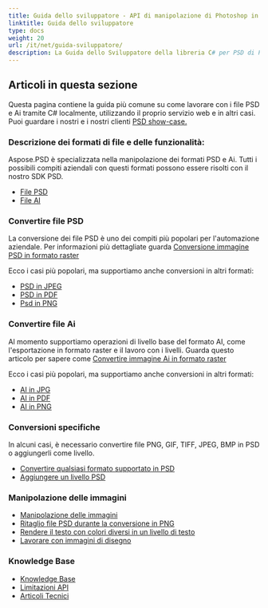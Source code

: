```yaml
---
title: Guida dello sviluppatore - API di manipolazione di Photoshop in C# .NET
linktitle: Guida dello sviluppatore
type: docs
weight: 20
url: /it/net/guida-sviluppatore/
description: La Guida dello Sviluppatore della libreria C# per PSD di Photoshop spiega come utilizzare C# per lavorare con file PSD e Ai localmente, tramite il proprio servizio web o in altri casi.
---
```


## **Articoli in questa sezione**
Questa pagina contiene la guida più comune su come lavorare con i file PSD e Ai tramite C# localmente, utilizzando il proprio servizio web e in altri casi. Puoi guardare i nostri e i nostri clienti [PSD show-case.](/psd/it/showcases/)
### **Descrizione dei formati di file e delle funzionalità:**
Aspose.PSD è specializzata nella manipolazione dei formati PSD e Ai. Tutti i possibili compiti aziendali con questi formati possono essere risolti con il nostro SDK PSD.

- [File PSD](/psd/it/file-psd/)
- [File AI](/psd/it/formato-adobe-illustrator-ai/)
### **Convertire file PSD**
La conversione dei file PSD è uno dei compiti più popolari per l'automazione aziendale. Per informazioni più dettagliate guarda [Conversione immagine PSD in formato raster](/psd/it/conversione-immagine-psd-in-formato-raster/)

Ecco i casi più popolari, ma supportiamo anche conversioni in altri formati:

- [PSD in JPEG](/psd/it/psd-in-jpg/) 
- [PSD in PDF](/psd/it/psd-in-pdf/) 
- [Psd in PNG](/psd/it/psd-in-png/) 
### **Convertire file Ai**
Al momento supportiamo operazioni di livello base del formato AI, come l'esportazione in formato raster e il lavoro con i livelli. Guarda questo articolo per sapere come [Convertire immagine Ai in formato raster](/psd/it/conversione-immagine-ai-in-formato-raster/)

Ecco i casi più popolari, ma supportiamo anche conversioni in altri formati:

- [AI in JPG](/psd/it/ai-in-jpg/) 
- [AI in PDF](/psd/it/ai-in-pdf/) 
- [AI in PNG](/psd/it/ai-in-png/)

### **Conversioni specifiche**
In alcuni casi, è necessario convertire file PNG, GIF, TIFF, JPEG, BMP in PSD o aggiungerli come livello.

- [Convertire qualsiasi formato supportato in PSD](/psd/it/convertire-immagine-in-formato-psd/)
- [Aggiungere un livello PSD](/psd/it/aggiungere-livello-a-psd/)
### **Manipolazione delle immagini**
- [Manipolazione delle immagini](/psd/it/manipolazione-immagini/)
- [Ritaglio file PSD durante la conversione in PNG](/psd/it/ritaglio-file-psd-durante-la-conversione-in-png/)
- [Rendere il testo con colori diversi in un livello di testo](/psd/it/lavorare-con-immagini-disegno/)
- [Lavorare con immagini di disegno](/psd/it/lavorare-con-immagini-disegno/) 
### **Knowledge Base**
- [Knowledge Base](/psd/it/base-conoscenze/)
- [Limitazioni API](/psd/it/limitazioni-api/) 
- [Articoli Tecnici](/psd/it/articoli-tecnici/) 
